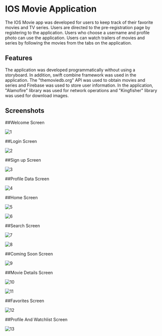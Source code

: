 # IOS Movie Application

The IOS Movie app was developed for users to keep track of their favorite movies and TV series.
Users are directed to the pre-registration page by registering to the application.
Users who choose a username and profile photo can use the application. Users can watch trailers of movies and series by following the movies from the tabs on the application. 

## Features
The application was developed programmatically without using a storyboard. In addition, swift combine framework was used in the application.
The "themoviedb.org" API was used to obtain movies and series and Firebase was used to store user information.
In the application, "Alamofire" library was used for network operations and "Kingfisher" library was used for download images.

## Screenshots

##Welcome Screen

![1](https://user-images.githubusercontent.com/77511870/229739144-e80eeea8-3232-4e15-b88f-50bf6b294355.png)

##Login Screen

![2](https://user-images.githubusercontent.com/77511870/229739503-d039db8a-8656-48a2-9f73-f7b3b1e6acce.png)

##Sign up Screen

![3](https://user-images.githubusercontent.com/77511870/229739707-f27e9040-9107-451d-8dc1-65c93a128baa.png)

##Profile Data Screen

![4](https://user-images.githubusercontent.com/77511870/229740114-6868d1f2-0b56-46bd-a0ce-7cf4a564bae1.png)

##Home Screen

![5](https://user-images.githubusercontent.com/77511870/229740281-2b017e9b-6736-4b2a-aaf3-0d30509f6d23.png)

![6](https://user-images.githubusercontent.com/77511870/229740798-bd57c0b6-96b5-49b1-a849-6124e19c67cd.png)

##Search Screen

![7](https://user-images.githubusercontent.com/77511870/229741084-2fbc4558-ff51-42fc-b19b-79683525d4b5.png)

![8](https://user-images.githubusercontent.com/77511870/229741126-149237f6-564b-45e6-9482-408340f2874d.png)

##Coming Soon Screen

![9](https://user-images.githubusercontent.com/77511870/229741230-a8751a8c-dd89-4930-b8a7-fd3d05e625bf.png)

##Movie Details Screen

![10](https://user-images.githubusercontent.com/77511870/229741330-9c993b54-587e-4829-93cf-b86d3405421e.png)

![11](https://user-images.githubusercontent.com/77511870/229741533-1a92d1c2-69ff-4536-aeab-670bb96dbf9d.png)

##Favorites Screen

![12](https://user-images.githubusercontent.com/77511870/229741451-6fa2f6f7-9906-4191-b7cb-a0c878c4c63b.png)

##Profile And Watchlist Screen 

![13](https://user-images.githubusercontent.com/77511870/229741621-11dd86e6-02de-49e5-b389-ddd96978dcbf.png)

